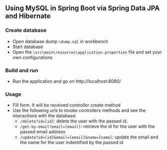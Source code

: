 ## Using MySQL in Spring Boot via Spring Data JPA and Hibernate

### Create database

- Open database dump `\dump.sql` in workbench
- Start database
- Open the `\src\main\resources\application.properties` file and set your own configurations

### Build and run

- Run the application and go on http://localhost:8080/

### Usage
- Fill form. It will be received controller create method
- Use the following urls to invoke controllers methods and see the interactions
  with the database:
    * `/delete?id=[id]`: delete the user with the passed id.
    * `/get-by-email?email=[email]`: retrieve the id for the user with the passed email address
    * `/update?id=[id]&email=[email]&name=[name]`: update the email and the name for the user indentified by the passed id
